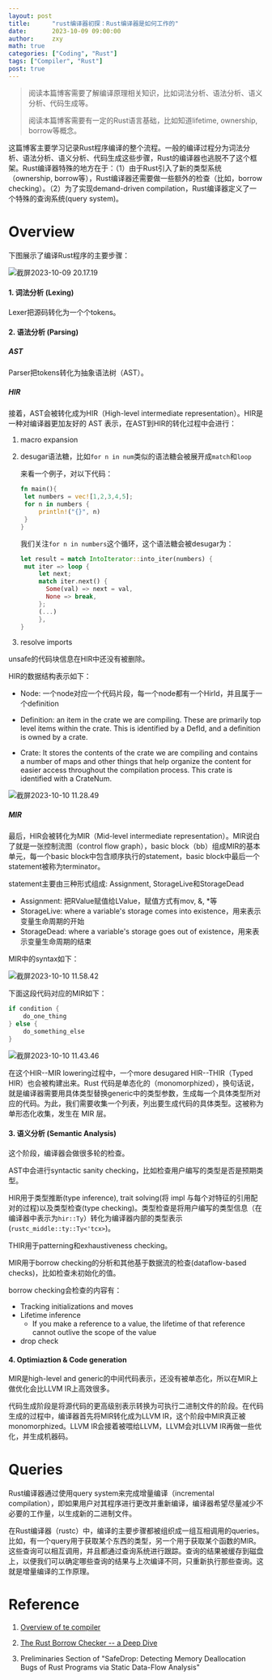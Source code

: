 ```yaml
---
layout: post
title:      "rust编译器初探：Rust编译器是如何工作的"
date:       2023-10-09 09:00:00
author:     zxy
math: true
categories: ["Coding", "Rust"]
tags: ["Compiler", "Rust"]
post: true
---
```


> 阅读本篇博客需要了解编译原理相关知识，比如词法分析、语法分析、语义分析、代码生成等。
>
> 阅读本篇博客需要有一定的Rust语言基础，比如知道lifetime, ownership, borrow等概念。

这篇博客主要学习记录Rust程序编译的整个流程。一般的编译过程分为词法分析、语法分析、语义分析、代码生成这些步骤，Rust的编译器也逃脱不了这个框架。Rust编译器特殊的地方在于：（1）由于Rust引入了新的类型系统（ownership, borrow等），Rust编译器还需要做一些额外的检查（比如，borrow checking）。（2）为了实现demand-driven compilation，Rust编译器定义了一个特殊的查询系统(query system)。

# Overview

下图展示了编译Rust程序的主要步骤：

![截屏2023-10-09 20.17.19](/assets/img/in-post/2023-10-09-rustc/overview.png)

#### 1. 词法分析 (Lexing)

Lexer把源码转化为一个个tokens。

#### 2. 语法分析 (Parsing)

##### AST

Parser把tokens转化为抽象语法树（AST）。

##### HIR

接着，AST会被转化成为HIR（High-level intermediate representation）。HIR是一种对编译器更加友好的 AST 表示，在AST到HIR的转化过程中会进行：

1. macro expansion

2. desugar语法糖，比如`for n in num`类似的语法糖会被展开成`match`和`loop`

   来看一个例子，对以下代码：

   ```rust
   fn main(){
   	let numbers = vec![1,2,3,4,5];
   	for n in numbers {
   		println!("{}", n)
   	}
   }
   ```

   我们关注`for n in numbers`这个循环，这个语法糖会被desugar为：

   ```rust
   let result = match IntoIterator::into_iter(numbers) {
   	mut iter => loop {
        let next;
        match iter.next() {
          Some(val) => next = val,
          None => break,
        };
        (...)
    	},
   }
   ```

3. resolve imports

unsafe的代码块信息在HIR中还没有被删除。

HIR的数据结构表示如下：

- Node: 一个node对应一个代码片段，每一个node都有一个HirId，并且属于一个definition

- Definition: an item in the crate we are compiling. These are primarily top level items within the crate. This is identified by a DefId, and a definition is owned by a crate.
- Crate:  It stores the contents of the crate we are compiling and contains a number of maps and other things that help organize the content for easier access throughout the compilation process. This crate is identified with a CrateNum. 

![截屏2023-10-10 11.28.49](/assets/img/in-post/2023-10-09-rustc/hir.png)

##### MIR

最后，HIR会被转化为MIR（Mid-level intermediate representation）。MIR说白了就是一张控制流图（control flow graph），basic block（bb）组成MIR的基本单元，每一个basic block中包含顺序执行的statement，basic block中最后一个statement被称为terminator。

statement主要由三种形式组成: Assignment, StorageLive和StorageDead

- Assignment: 把RValue赋值给LValue，赋值方式有mov, &, *等
- StorageLive: where a variable's storage comes into existence，用来表示变量生命周期的开始
- StorageDead:  where a variable's storage goes out of existence，用来表示变量生命周期的结束

MIR中的syntax如下：

![截屏2023-10-10 11.58.42](/assets/img/in-post/2023-10-09-rustc/mir_syntax.png)

下面这段代码对应的MIR如下：

```rust
if condition {
 	do_one_thing
} else {
	do_something_else
}
```

![截屏2023-10-10 11.43.46](/assets/img/in-post/2023-10-09-rustc/bb.png)

在这个HIR--MIR lowering过程中，一个more desugared HIR--THIR（Typed HIR）也会被构建出来。Rust 代码是单态化的（monomorphized），换句话说，就是编译器需要用具体类型替换generic中的类型参数，生成每一个具体类型所对应的代码。为此，我们需要收集一个列表，列出要生成代码的具体类型。这被称为单形态化收集，发生在 MIR 层。

#### 3. 语义分析 (Semantic Analysis)

这个阶段，编译器会做很多轮的检查。

AST中会进行syntactic sanity checking，比如检查用户编写的类型是否是预期类型。

HIR用于类型推断(type inference), trait solving(将 impl 与每个对特征的引用配对的过程)以及类型检查(type checking)。类型检查是将用户编写的类型信息（在编译器中表示为`hir::Ty`）转化为编译器内部的类型表示(`rustc_middle::ty::Ty<'tcx>`)。

THIR用于patterning和exhaustiveness checking。

MIR用于borrow checking的分析和其他基于数据流的检查(dataflow-based checks)，比如检查未初始化的值。

borrow checking会检查的内容有：

- Tracking initializations and moves
- Lifetime inference
  - If you make a reference to a value, the lifetime of that reference cannot outlive the scope of the value 
- drop check

#### 4. Optimiaztion & Code generation

MIR是high-level and generic的中间代码表示，还没有被单态化，所以在MIR上做优化会比LLVM IR上高效很多。

代码生成阶段是将源代码的更高级别表示转换为可执行二进制文件的阶段。在代码生成的过程中，编译器首先将MIR转化成为LLVM IR，这个阶段中MIR真正被monomorphized。LLVM IR会接着被喂给LLVM，LLVM会对LLVM IR再做一些优化，并生成机器码。

# Queries

Rust编译器通过使用query system来完成增量编译（incremental compilation），即如果用户对其程序进行更改并重新编译，编译器希望尽量减少不必要的工作量，以生成新的二进制文件。

在Rust编译器（rustc）中，编译的主要步骤都被组织成一组互相调用的queries。比如，有一个query用于获取某个东西的类型，另一个用于获取某个函数的MIR。这些查询可以相互调用，并且都通过查询系统进行跟踪。查询的结果被缓存到磁盘上，以便我们可以确定哪些查询的结果与上次编译不同，只重新执行那些查询。这就是增量编译的工作原理。

# Reference

1. [Overview of te compiler](https://rustc-dev-guide.rust-lang.org/overview.html)

2. [The Rust Borrow Checker -- a Deep Dive](https://www.infoq.com/presentations/rust-borrow-checker/)

3. Preliminaries Section of "SafeDrop: Detecting Memory Deallocation Bugs of Rust Programs via Static Data-Flow Analysis"

